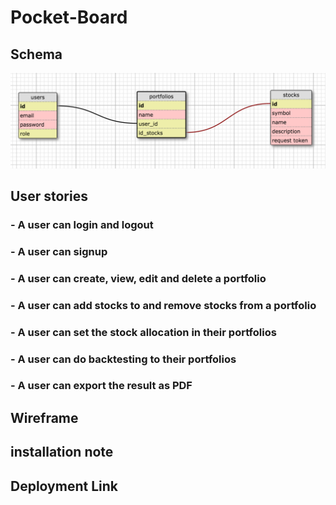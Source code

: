 # Pocket-Board

## Schema
![img](./schema.png)

## User stories

### - A user can login and logout
### - A user can signup
### - A user can create, view, edit and delete a portfolio
### - A user can add stocks to and remove stocks from a portfolio
### - A user can set the stock allocation in their portfolios
### - A user can do backtesting to their portfolios
### - A user can export the result as PDF


## Wireframe


## installation note


## Deployment Link